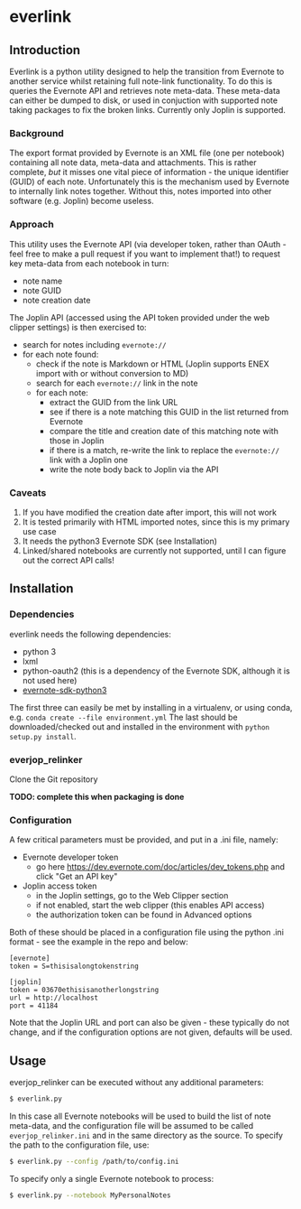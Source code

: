 # everlink

## Introduction
Everlink is a python utility designed to help the transition from Evernote to another service whilst retaining full note-link functionality. To do this is queries the Evernote API and retrieves note meta-data. These meta-data can either be dumped to disk, or used in conjuction with supported note taking packages to fix the broken links. Currently only Joplin is supported.

### Background
The export format provided by Evernote is an XML file (one per notebook) containing all note data, meta-data and attachments. This is rather complete, _but_ it misses one vital piece of information - the unique identifier (GUID) of each note. Unfortunately this is the mechanism used by Evernote to internally link notes together. Without this, notes imported into other software (e.g. Joplin) become useless.

### Approach
This utility uses the Evernote API (via developer token, rather than OAuth - feel free to make a pull request if you want to implement that!) to request key meta-data from each notebook in turn:
- note name
- note GUID
- note creation date

The Joplin API (accessed using the API token provided under the web clipper settings) is then exercised to:
- search for notes including `evernote://`
- for each note found:
  - check if the note is Markdown or HTML (Joplin supports ENEX import with or without conversion to MD)
  - search for each `evernote://` link in the note
  - for each note:
    - extract the GUID from the link URL
    - see if there is a note matching this GUID in the list returned from Evernote
    - compare the title and creation date of this matching note with those in Joplin
    - if there is a match, re-write the link to replace the `evernote://` link with a Joplin one
    - write the note body back to Joplin via the API
    
 ### Caveats
 1. If you have modified the creation date after import, this will not work
 2. It is tested primarily with HTML imported notes, since this is my primary use case
 3. It needs the python3 Evernote SDK (see Installation)
 4. Linked/shared notebooks are currently not supported, until I can figure out the correct API calls!
 
 ## Installation
 
 ### Dependencies
 
 everlink needs the following dependencies:
 - python 3
 - lxml
 - python-oauth2 (this is a dependency of the Evernote SDK, although it is not used here)
 - [evernote-sdk-python3](https://github.com/evernote/evernote-sdk-python3)
 
 The first three can easily be met by installing in a virtualenv, or using conda, e.g. 
 `conda create --file environment.yml`
 The last should be downloaded/checked out and installed in the environment with `python setup.py install`.
 
 ### everjop_relinker
 Clone the Git repository
 
 **TODO: complete this when packaging is done**
 
 ### Configuration
 
 A few critical parameters must be provided, and put in a .ini file, namely:
 - Evernote developer token
   - go here https://dev.evernote.com/doc/articles/dev_tokens.php and click "Get an API key"
 - Joplin access token
   - in the Joplin settings, go to the Web Clipper section
   - if not enabled, start the web clipper (this enables API access)
   - the authorization token can be found in Advanced options
   
 Both of these should be placed in a configuration file using the python .ini format - see the example in the repo and below:
```
[evernote]
token = S=thisisalongtokenstring

[joplin]
token = 03670ethisisanotherlongstring
url = http://localhost
port = 41184
```
Note that the Joplin URL and port can also be given - these typically do not change, and if the configuration options are not given, defaults will be used.

## Usage

everjop_relinker can be executed without any additional parameters:
```bash
$ everlink.py
```
In this case all Evernote notebooks will be used to build the list of note meta-data, and the configuration file will be assumed to be called `everjop_relinker.ini` and in the same directory as the source.
To specify the path to the configuration file, use:
```bash
$ everlink.py --config /path/to/config.ini
```
To specify only a single Evernote notebook to process:
```bash
$ everlink.py --notebook MyPersonalNotes
```


